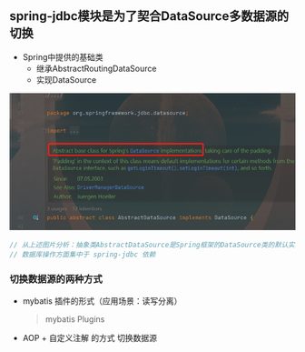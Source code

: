 ## spring-jdbc模块是为了契合DataSource多数据源的切换
- Spring中提供的基础类
    - 继承AbstractRoutingDataSource
    - 实现DataSource

![img.png](img.png)
```javascript
// 从上述图片分析：抽象类AbstractDataSource是Spring框架的DataSource类的默认实现
// 数据库操作方面集中于 spring-jdbc 依赖

```

### 切换数据源的两种方式
- mybatis 插件的形式（应用场景：读写分离）
  > mybatis Plugins
- AOP + 自定义注解 的方式 切换数据源